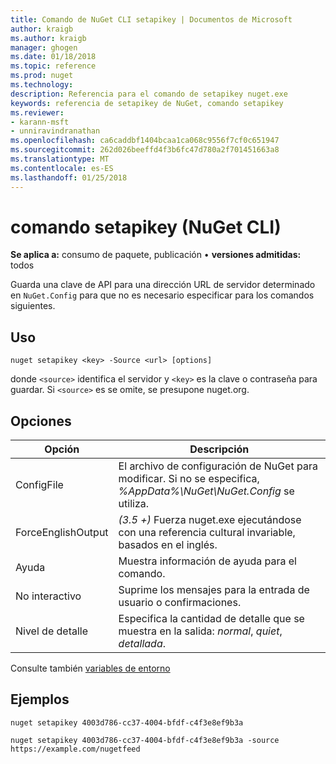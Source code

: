 ```yaml
---
title: Comando de NuGet CLI setapikey | Documentos de Microsoft
author: kraigb
ms.author: kraigb
manager: ghogen
ms.date: 01/18/2018
ms.topic: reference
ms.prod: nuget
ms.technology: 
description: Referencia para el comando de setapikey nuget.exe
keywords: referencia de setapikey de NuGet, comando setapikey
ms.reviewer:
- karann-msft
- unniravindranathan
ms.openlocfilehash: ca6caddbf1404bcaa1ca068c9556f7cf0c651947
ms.sourcegitcommit: 262d026beeffd4f3b6fc47d780a2f701451663a8
ms.translationtype: MT
ms.contentlocale: es-ES
ms.lasthandoff: 01/25/2018
---
```

# <a name="setapikey-command-nuget-cli"></a>comando setapikey (NuGet CLI)

**Se aplica a:** consumo de paquete, publicación &bullet; **versiones admitidas:** todos

Guarda una clave de API para una dirección URL de servidor determinado en `NuGet.Config` para que no es necesario especificar para los comandos siguientes.

## <a name="usage"></a>Uso

```cli
nuget setapikey <key> -Source <url> [options]
```

donde `<source>` identifica el servidor y `<key>` es la clave o contraseña para guardar. Si `<source>` es se omite, se presupone nuget.org.

## <a name="options"></a>Opciones

| Opción | Descripción |
| --- | --- |
| ConfigFile | El archivo de configuración de NuGet para modificar. Si no se especifica, *%AppData%\NuGet\NuGet.Config* se utiliza. |
| ForceEnglishOutput | *(3.5 +)*  Fuerza nuget.exe ejecutándose con una referencia cultural invariable, basados en el inglés. |
| Ayuda | Muestra información de ayuda para el comando. |
| No interactivo | Suprime los mensajes para la entrada de usuario o confirmaciones. |
| Nivel de detalle | Especifica la cantidad de detalle que se muestra en la salida: *normal*, *quiet*, *detallada*. |

Consulte también [variables de entorno](cli-ref-environment-variables.md)

## <a name="examples"></a>Ejemplos

```cli
nuget setapikey 4003d786-cc37-4004-bfdf-c4f3e8ef9b3a

nuget setapikey 4003d786-cc37-4004-bfdf-c4f3e8ef9b3a -source https://example.com/nugetfeed
```
